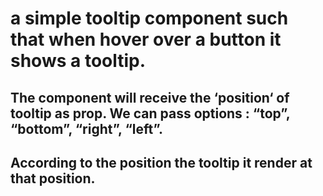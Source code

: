 # a simple tooltip component such that when hover over a button it shows a tooltip.

## The component will receive the ‘position‘ of tooltip as prop. We can pass options : “top”, “bottom”, “right”, “left”.

## According to the position the tooltip it render at that position.
